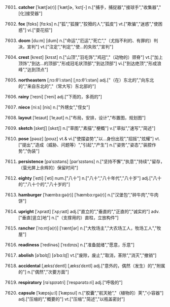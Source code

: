 7601. **catcher**
[ˈkætʃə(r)]  [ˈkætʃɚ, ˈkɛtʃ-]
n.["捕手，捕捉器","接球手","收集器","[化]接受器"]  

7602. **fox**
[fɒks]  [fɑ:ks]
n.["狐","狐狸","狡猾的人","狐皮"]  vt.["欺骗","迷惑","使困惑"]  vi.["耍花招"]  

7603. **doom**
[du:m]  [dum]
n.["命运","厄运","死亡","（尤指不利的、有罪的）判决，宣判"]  vt.["注定","判定","使…的失败","宣判"]  

7604. **crest**
[krest]  [krɛst]
n.["山顶","羽毛饰","鸡冠","（动物的）颈脊"]  vt.["加上顶饰","到达…的顶部","形成冠毛状顶部","到达顶部"]  vi.["到达绝顶","形成浪峰","达到顶点"]  

7605. **northeastern**
[ˌnɔ:θ'i:stən]  [ˌnɔ:θ'i:stən]
adj.["（在）东北的","向东北的","来自东北的","（常大写）东北部的"]  

7606. **rainy**
[ˈreɪni]  [ˈreni]
adj.["下雨的，多雨的"]  

7607. **niece**
[ni:s]  [nis]
n.["外甥女","侄女"]  

7608. **layout**
[ˈleɪaʊt]  [ˈleˌaʊt]
n.["布局，安排，设计","布置图，规划图"]  

7609. **sketch**
[sketʃ]  [skɛtʃ]
n.["草图","素描","梗概"]  v.["草拟","速写","简述"]  

7610. **pose**
[pəʊz]  [poʊz]
vt.& vi.["使摆姿势","以…身份出现","招摇","炫耀"]  vt.["提出","造成（威胁、问题等）","引起","产生"]  n.["姿势","姿态","装腔作势","伪装"]  

7611. **persistence**
[pəˈsɪstəns]  [pərˈsɪstəns]
n.["坚持不懈","执意","持续","留存，（萤光屏上余辉的）保留时间"]  

7612. **eighty**
[ˈeɪti]  [ˈeti]
num.["八十"]  n.["八十","八十年代","八十岁"]  adj.["八十的","八十个的","八十岁的"]  

7613. **hamburger**
[ˈhæmbɜ:gə(r)]  [ˈhæmbɜ:rgə(r)]
n.["汉堡包","碎牛肉","牛肉饼"]  

7614. **upright**
[ˈʌpraɪt]  [ˈʌpˌraɪt]
adj.["直立的","垂直的","正直的","诚实的"]  adv.["垂直[竖立]地"]  n.["（支撑用的）直柱，立放构件"]  

7615. **rancher**
[ˈrɑ:ntʃə(r)]  [ˈræntʃər]
n.["大牧场主","大农场工人，牧场工人","牧屋"]  

7616. **readiness**
[ˈredinəs]  [ˈrɛdɪnɪs]
n.["准备就绪","愿意，乐意"]  

7617. **abolish**
[əˈbɒlɪʃ]  [əˈbɑ:lɪʃ]
vt.["废除，废止","取消，革除","消灭","撤销"]  

7618. **accidental**
[ˌæksɪˈdentl]  [ˌæksɪˈdɛntl]
adj.["意外的，偶然（发生）的","附属的"]  n.["偶然","次要方面"]  

7619. **respiratory**
[rəˈspɪrətri]  [ˈrespərətɔ:ri]
adj.["呼吸的"]  

7620. **capsule**
[ˈkæpsju:l]  [ˈkæpsul]
n.["胶囊","航天舱","（植物的）荚","小容器"]  adj.["压缩的","概要的"]  vt.["压缩","简述","以瓶盖密封"]  

